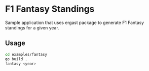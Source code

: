 # F1 Fantasy Standings

Sample application that uses ergast package to generate F1 Fantasy standings for a given year.

## Usage

```sh
cd examples/fantasy
go build .
fantasy <year>
```
